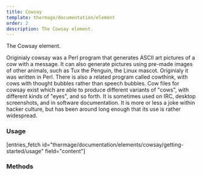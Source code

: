 ```yaml
---
title: Cowsay
template: thermage/documentation/element
order: 2
description: The Cowsay element.
---
```


The Cowsay element.

Originialy cowsay was a Perl program that generates ASCII art pictures of a cow with a message. It can also generate pictures using pre-made images of other animals, such as Tux the Penguin, the Linux mascot. Originialy it was written in Perl. There is also a related program called cowthink, with cows with thought bubbles rather than speech bubbles. Cow files for cowsay exist which are able to produce different variants of "cows", with different kinds of "eyes", and so forth. It is sometimes used on IRC, desktop screenshots, and in software documentation. It is more or less a joke within hacker culture, but has been around long enough that its use is rather widespread.

### Usage

[entries_fetch id="thermage/documentation/elements/cowsay/getting-started/usage" field="content"]

### Methods